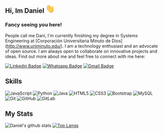 ## Hi, Im Daniel  <img src="https://github.com/DaniDuran/DaniDuran/blob/master/wave.gif" width="30px">
### Fancy seeing you here!

People call me Dani, I'm currently finishing my degree in Systems Engineering at [Corporación Universitaria Minuto de Dios] (http://www.uniminuto.edu/). I am a technology enthusiast and an advocate of open source. I am always open to collaborate on innovative projects and ideas. Find out more about me and feel free to connect with me here:

[![Linkedin Badge](https://img.shields.io/badge/-Linkeding-0e76a8?style=social-square&logo=Linkedin&logoColor=white&link=https://www.linkedin.com/in/daniel-duran-acevedo//)](https://www.linkedin.com/in/daniel-duran-acevedo/)
[![Whatsapp Badge](https://img.shields.io/badge/-Whatsapp-20603D?style=social-square&logo=Whatsapp&logoColor=white&link=https://api.whatsapp.com/send?phone=+573192276664)](https://api.whatsapp.com/send?phone=+573192276664)
[![Gmail Badge](https://img.shields.io/badge/-Gmail-db4a39??style=plastic&logo=Gmail&logoColor=white&link=mailto:daniels.geek@gmail.com)](mailto:daniels.geek@gmail.com)


## Skills
![JavaScript](https://img.shields.io/badge/-JavaScript-black?style=flat-square&logo=javascript)
![Python](https://img.shields.io/badge/-Python-black?style=flat-square&logo=Python)
![Java](https://img.shields.io/badge/-java-E34A86?style=flat-square&logo=java)
![HTML5](https://img.shields.io/badge/-HTML5-E34F26?style=flat-square&logo=html5&logoColor=white)
![CSS3](https://img.shields.io/badge/-CSS3-1572B6?style=flat-square&logo=css3)
![Bootstrap](https://img.shields.io/badge/-Bootstrap-563D7C?style=flat-square&logo=bootstrap)
![MySQL](https://img.shields.io/badge/-MySQL-black?style=flat-square&logo=mysql)
![Git](https://img.shields.io/badge/-Git-black?style=flat-square&logo=git)
![GitHub](https://img.shields.io/badge/-GitHub-181717?style=flat-square&logo=github)
![GitLab](https://img.shields.io/badge/-GitLab-FCA121?style=flat-square&logo=gitlab)

## My Stats
![Daniel's github stats](https://github-readme-stats.vercel.app/api?username=daniduran&show_icons=true&hide=["stars","prs","contribs"]) 
[![Top Langs](https://github-readme-stats.vercel.app/api/top-langs/?username=daniduran)](https://github.com/daniduran/github-readme-stats)
